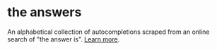 # the answers
An alphabetical collection of autocompletions scraped from an online search of "the answer is". [Learn more](https://ellen.town/projects/the-answers/).


